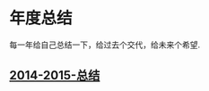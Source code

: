 # 年度总结
每一年给自己总结一下，给过去个交代，给未来个希望.

## [2014-2015-总结](https://github.com/zcwk/Summary-of-life/blob/master/fuck-2014.md)
